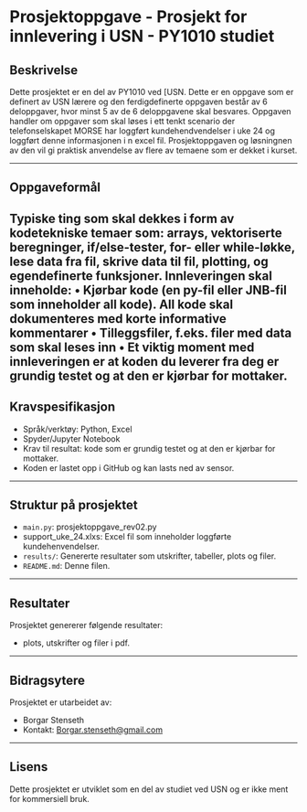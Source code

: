 # Prosjektoppgave - Prosjekt for innlevering i USN - PY1010 studiet

## Beskrivelse
Dette prosjektet er en del av PY1010 ved [USN. Dette er en oppgave som er definert av USN lærere og den ferdigdefinerte oppgaven består av 6 deloppgaver, hvor minst 5 av de 6 deloppgavene skal besvares. Oppgaven handler om oppgaver som skal løses i ett tenkt scenario der telefonselskapet MORSE har loggført kundehendvendelser i uke 24 og loggført denne informasjonen i n excel fil. Prosjektoppgaven og løsningnen av den vil gi praktisk anvendelse av flere av temaene som er dekket i kurset.

---

## Oppgaveformål
Typiske ting som skal dekkes i form av kodetekniske temaer som: arrays, vektoriserte beregninger, if/else-tester, for- eller while-løkke, lese data fra fil, skrive data til fil, plotting, og egendefinerte funksjoner. Innleveringen skal inneholde:
• Kjørbar kode (en py-fil eller JNB-fil som inneholder all kode). All kode skal dokumenteres med korte informative kommentarer
• Tilleggsfiler, f.eks. filer med data som skal leses inn
• Et viktig moment med innleveringen er at koden du leverer fra deg er grundig testet og at den er kjørbar for mottaker.
---

## Kravspesifikasjon
- Språk/verktøy: Python, Excel
- Spyder/Jupyter Notebook
- Krav til resultat: kode som er grundig testet og at den er kjørbar for mottaker.
- Koden er lastet opp i GitHub og kan lasts ned av sensor.

---
## Struktur på prosjektet
- `main.py`: prosjektoppgave_rev02.py
- support_uke_24.xlxs: Excel fil som inneholder loggførte kundehenvendelser.
- `results/`: Genererte resultater som utskrifter, tabeller, plots og filer.
- `README.md`: Denne filen.

---

## Resultater
Prosjektet genererer følgende resultater:
- plots, utskrifter og filer i pdf.

---

## Bidragsytere
Prosjektet er utarbeidet av:
- Borgar Stenseth
- Kontakt: Borgar.stenseth@gmail.com

---

## Lisens
Dette prosjektet er utviklet som en del av studiet ved USN og er ikke ment for kommersiell bruk.

